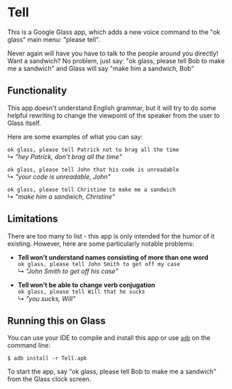 Tell
====

This is a Google Glass app, which adds a new voice command to the "ok glass"
main menu: "please tell".

Never again will have you have to talk to the people around you directly! Want
a sandwich? No problem, just say: "ok glass, please tell Bob to make me a
sandwich" and Glass will say "make him a sandwich, Bob"

## Functionality

This app doesn't understand English grammar, but it will try to do some helpful
rewriting to change the viewpoint of the speaker from the user to Glass itself.

Here are some examples of what you can say:

`ok glass, please tell Patrick not to brag all the time`<br>
↳ *"hey Patrick, don't brag all the time"*

`ok glass, please tell John that his code is unreadable`<br>
↳ *"your code is unreadable, John"*

`ok glass, please tell Christine to make me a sandwich`<br>
↳ *"make him a sandwich, Christine"*

## Limitations

There are too many to list - this app is only intended for the humor of it
existing. However, here are some particularly notable problems:

* **Tell won't understand names consisting of more than one word**<br>
  `ok glass, please tell John Smith to get off my case`<br>
  ↳ *"John Smith to get off his case"*

* **Tell won't be able to change verb conjugation**<br>
  `ok glass, please tell Will that he sucks`<br>
  ↳ *"you sucks, Will"*

## Running this on Glass

You can use your IDE to compile and install this app or use
[`adb`](https://developer.android.com/tools/help/adb.html)
on the command line:

    $ adb install -r Tell.apk

To start the app, say "ok glass, please tell Bob to make me a
sandwich" from the Glass clock screen.
